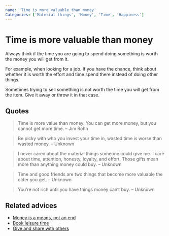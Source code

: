 ```yaml
---
name: 'Time is more valuable than money'
Categories: ['Material things', 'Money', 'Time', 'Happiness']
---
```

# Time is more valuable than money

Always think if the time you are going to spend doing something is worth the money you will get from it.

For example, when looking for a job. If you have the chance, think about whether it is worth the effort and time spend there instead of doing other things.

Sometimes trying to sell something is not worth the time you will get from the item. Give it away or throw it in that case.

## Quotes

> Time is more value than money. You can get more money, but you cannot get more time. – Jim Rohn

> Be picky with who you invest your time in, wasted time is worse than wasted money. – Unknown

> I never cared about the material things someone could give me. I care about time, attention, honesty, loyalty, and effort. Those gifts mean more than anything money could buy. – Unknown

> Time and good friends are two things that become more valuable the older you get. – Unknown

> You’re not rich until you have things money can’t buy. – Unknown

## Related advices

- [Money is a means, not an end](../Money%20is%20a%20means,%20not%20an%20end/index.md)
- [Book leisure time](../Book%20leisure%20time/index.md)
- [Give and share with others](../Give%20and%20share%20with%20others/index.md)


